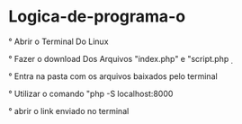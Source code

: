 # Logica-de-programa-o
° Abrir o Terminal Do Linux

° Fazer o download Dos Arquivos "index.php" e "script.php
̣

° Entra na pasta com os arquivos baixados pelo terminal

° Utilizar o comando "php -S localhost:8000

° abrir o link enviado no terminal
